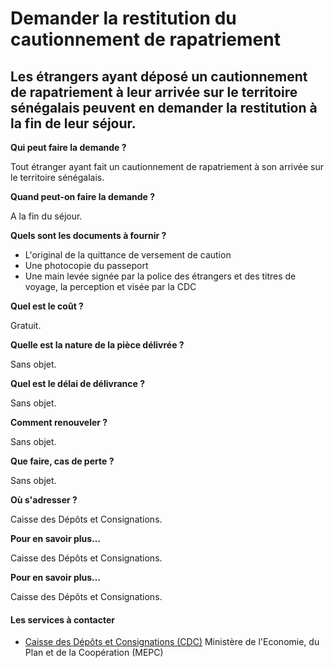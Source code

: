 # Demander la restitution du cautionnement de rapatriement

Les étrangers ayant déposé un cautionnement de rapatriement à leur arrivée sur le territoire sénégalais peuvent en demander la restitution à la fin de leur séjour.
-------------------------------------------------------------------------------------------------------------------------------------------------------------------

**Qui peut faire la demande ?**

Tout étranger ayant fait un cautionnement de rapatriement à son arrivée sur le territoire sénégalais.

**Quand peut-on faire la demande ?**

A la fin du séjour.

**Quels sont les documents à fournir ?**

*   L'original de la quittance de versement de caution
*   Une photocopie du passeport
*   Une main levée signée par la police des étrangers et des titres de voyage, la perception et visée par la CDC

**Quel est le coût ?**

Gratuit.

**Quelle est la nature de la pièce délivrée ?**

Sans objet.

**Quel est le délai de délivrance ?**

Sans objet.  

**Comment renouveler ?**

Sans objet. 

**Que faire, cas de perte ?**

Sans objet.

**Où s'adresser ?**

Caisse des Dépôts et Consignations.

**Pour en savoir plus…**

Caisse des Dépôts et Consignations.

**Pour en savoir plus…**

Caisse des Dépôts et Consignations.

#### Les services à contacter

*   [Caisse des Dépôts et Consignations (CDC)](../../../services/caisse-des-depots-et-consignations-cdc.md) Ministère de l'Economie, du Plan et de la Coopération (MEPC)